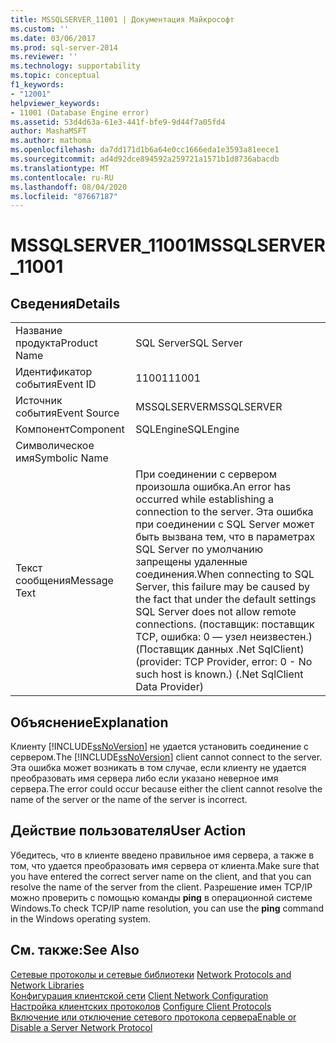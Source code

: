```yaml
---
title: MSSQLSERVER_11001 | Документация Майкрософт
ms.custom: ''
ms.date: 03/06/2017
ms.prod: sql-server-2014
ms.reviewer: ''
ms.technology: supportability
ms.topic: conceptual
f1_keywords:
- "12001"
helpviewer_keywords:
- 11001 (Database Engine error)
ms.assetid: 53d4d63a-61e3-441f-bfe9-9d44f7a05fd4
author: MashaMSFT
ms.author: mathoma
ms.openlocfilehash: da7dd171d1b6a64e0cc1666eda1e3593a81eece1
ms.sourcegitcommit: ad4d92dce894592a259721a1571b1d8736abacdb
ms.translationtype: MT
ms.contentlocale: ru-RU
ms.lasthandoff: 08/04/2020
ms.locfileid: "87667187"
---
```

# <a name="mssqlserver_11001"></a><span data-ttu-id="6f0b1-102">MSSQLSERVER_11001</span><span class="sxs-lookup"><span data-stu-id="6f0b1-102">MSSQLSERVER_11001</span></span>
    
## <a name="details"></a><span data-ttu-id="6f0b1-103">Сведения</span><span class="sxs-lookup"><span data-stu-id="6f0b1-103">Details</span></span>  
  
|||  
|-|-|  
|<span data-ttu-id="6f0b1-104">Название продукта</span><span class="sxs-lookup"><span data-stu-id="6f0b1-104">Product Name</span></span>|<span data-ttu-id="6f0b1-105">SQL Server</span><span class="sxs-lookup"><span data-stu-id="6f0b1-105">SQL Server</span></span>|  
|<span data-ttu-id="6f0b1-106">Идентификатор события</span><span class="sxs-lookup"><span data-stu-id="6f0b1-106">Event ID</span></span>|<span data-ttu-id="6f0b1-107">11001</span><span class="sxs-lookup"><span data-stu-id="6f0b1-107">11001</span></span>|  
|<span data-ttu-id="6f0b1-108">Источник события</span><span class="sxs-lookup"><span data-stu-id="6f0b1-108">Event Source</span></span>|<span data-ttu-id="6f0b1-109">MSSQLSERVER</span><span class="sxs-lookup"><span data-stu-id="6f0b1-109">MSSQLSERVER</span></span>|  
|<span data-ttu-id="6f0b1-110">Компонент</span><span class="sxs-lookup"><span data-stu-id="6f0b1-110">Component</span></span>|<span data-ttu-id="6f0b1-111">SQLEngine</span><span class="sxs-lookup"><span data-stu-id="6f0b1-111">SQLEngine</span></span>|  
|<span data-ttu-id="6f0b1-112">Символическое имя</span><span class="sxs-lookup"><span data-stu-id="6f0b1-112">Symbolic Name</span></span>||  
|<span data-ttu-id="6f0b1-113">Текст сообщения</span><span class="sxs-lookup"><span data-stu-id="6f0b1-113">Message Text</span></span>|<span data-ttu-id="6f0b1-114">При соединении с сервером произошла ошибка.</span><span class="sxs-lookup"><span data-stu-id="6f0b1-114">An error has occurred while establishing a connection to the server.</span></span>  <span data-ttu-id="6f0b1-115">Эта ошибка при соединении с SQL Server может быть вызвана тем, что в параметрах SQL Server по умолчанию запрещены удаленные соединения.</span><span class="sxs-lookup"><span data-stu-id="6f0b1-115">When connecting to SQL Server, this failure may be caused by the fact that under the default settings SQL Server does not allow remote connections.</span></span> <span data-ttu-id="6f0b1-116">(поставщик: поставщик TCP, ошибка: 0 — узел неизвестен.) (Поставщик данных .Net SqlClient)</span><span class="sxs-lookup"><span data-stu-id="6f0b1-116">(provider: TCP Provider, error: 0 - No such host is known.) (.Net SqlClient Data Provider)</span></span>|  
  
## <a name="explanation"></a><span data-ttu-id="6f0b1-117">Объяснение</span><span class="sxs-lookup"><span data-stu-id="6f0b1-117">Explanation</span></span>  
 <span data-ttu-id="6f0b1-118">Клиенту [!INCLUDE[ssNoVersion](../../includes/ssnoversion-md.md)] не удается установить соединение с сервером.</span><span class="sxs-lookup"><span data-stu-id="6f0b1-118">The [!INCLUDE[ssNoVersion](../../includes/ssnoversion-md.md)] client cannot connect to the server.</span></span> <span data-ttu-id="6f0b1-119">Эта ошибка может возникать в том случае, если клиенту не удается преобразовать имя сервера либо если указано неверное имя сервера.</span><span class="sxs-lookup"><span data-stu-id="6f0b1-119">The error could occur because either the client cannot resolve the name of the server or the name of the server is incorrect.</span></span>  
  
## <a name="user-action"></a><span data-ttu-id="6f0b1-120">Действие пользователя</span><span class="sxs-lookup"><span data-stu-id="6f0b1-120">User Action</span></span>  
 <span data-ttu-id="6f0b1-121">Убедитесь, что в клиенте введено правильное имя сервера, а также в том, что удается преобразовать имя сервера от клиента.</span><span class="sxs-lookup"><span data-stu-id="6f0b1-121">Make sure that you have entered the correct server name on the client, and that you can resolve the name of the server from the client.</span></span> <span data-ttu-id="6f0b1-122">Разрешение имен TCP/IP можно проверить с помощью команды **ping** в операционной системе Windows.</span><span class="sxs-lookup"><span data-stu-id="6f0b1-122">To check TCP/IP name resolution, you can use the **ping** command in the Windows operating system.</span></span>  
  
## <a name="see-also"></a><span data-ttu-id="6f0b1-123">См. также:</span><span class="sxs-lookup"><span data-stu-id="6f0b1-123">See Also</span></span>  
 <span data-ttu-id="6f0b1-124">[Сетевые протоколы и сетевые библиотеки](../../sql-server/install/network-protocols-and-network-libraries.md) </span><span class="sxs-lookup"><span data-stu-id="6f0b1-124">[Network Protocols and Network Libraries](../../sql-server/install/network-protocols-and-network-libraries.md) </span></span>  
 <span data-ttu-id="6f0b1-125">[Конфигурация клиентской сети](../../database-engine/configure-windows/client-network-configuration.md) </span><span class="sxs-lookup"><span data-stu-id="6f0b1-125">[Client Network Configuration](../../database-engine/configure-windows/client-network-configuration.md) </span></span>  
 <span data-ttu-id="6f0b1-126">[Настройка клиентских протоколов](../../database-engine/configure-windows/configure-client-protocols.md) </span><span class="sxs-lookup"><span data-stu-id="6f0b1-126">[Configure Client Protocols](../../database-engine/configure-windows/configure-client-protocols.md) </span></span>  
 [<span data-ttu-id="6f0b1-127">Включение или отключение сетевого протокола сервера</span><span class="sxs-lookup"><span data-stu-id="6f0b1-127">Enable or Disable a Server Network Protocol</span></span>](../../database-engine/configure-windows/enable-or-disable-a-server-network-protocol.md)  
  
  
